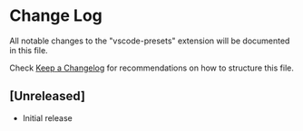 # Change Log

All notable changes to the "vscode-presets" extension will be documented in this file.

Check [Keep a Changelog](http://keepachangelog.com/) for recommendations on how to structure this file.

## [Unreleased]

- Initial release